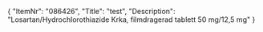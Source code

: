 {
  "ItemNr": "086426",
  "Title": "test",
  "Description": "Losartan/Hydrochlorothiazide Krka, filmdragerad tablett 50 mg/12,5 mg"
}